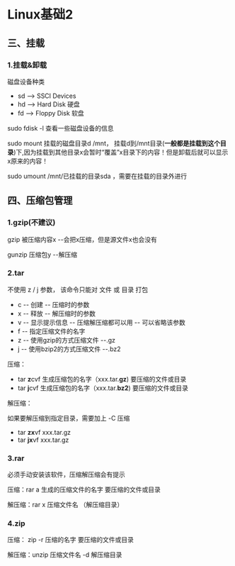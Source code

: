 # Linux基础2

## 三、挂载

### 1.挂载&卸载

磁盘设备种类

- sd --> SSCI Devices
- hd --> Hard Disk 硬盘
- fd --> Floppy Disk 软盘

sudo fdisk -l 查看一些磁盘设备的信息

sudo mount 挂载的磁盘目录d /mnt， 挂载d到/mnt目录(**一般都是挂载到这个目录**)下,因为挂载到其他目录x会暂时“覆盖”x目录下的内容！但是卸载后就可以显示x原来的内容！

sudo umount  /mnt/已挂载的目录sda ，需要在挂载的目录外进行

## 四、压缩包管理

### 1.gzip(不建议)

gzip 被压缩内容x --会把x压缩，但是源文件x也会没有

gunzip 压缩包y  --解压缩

### 2.tar

不使用 z / j 参数， 该命令只能对 文件 或 目录 打包

- c -- 创建 -- 压缩时的参数
- x -- 释放 -- 解压缩时的参数
- v -- 显示提示信息 -- 压缩解压缩都可以用 -- 可以省略该参数
- f -- 指定压缩文件的名字
- z -- 使用gzip的方式压缩文件 --.gz
- j -- 使用bzip2的方式压缩文件 --.bz2

压缩：

- tar **z**cvf 生成压缩包的名字（xxx.tar.**gz**) 要压缩的文件或目录
- tar **j**cvf 生成压缩包的名字（xxx.tar.**bz2**) 要压缩的文件或目录

解压缩：

如果要解压缩到指定目录，需要加上 -C 压缩

- tar **zx**vf xxx.tar.gz
- tar **jx**vf xxx.tar.gz

### 3.rar

必须手动安装该软件，压缩解压缩会有提示

压缩：rar a 生成的压缩文件的名字 要压缩的文件或目录

解压缩：rar x 压缩文件名 （解压缩目录）

### 4.zip

压缩： zip -r 压缩的名字 要压缩的文件或目录

解压缩：unzip 压缩文件名  -d 解压缩目录